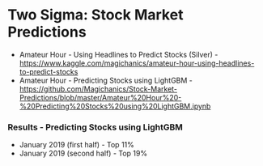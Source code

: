 # Two Sigma: Stock Market Predictions

* Amateur Hour - Using Headlines to Predict Stocks (Silver) - https://www.kaggle.com/magichanics/amateur-hour-using-headlines-to-predict-stocks
* Amateur Hour - Predicting Stocks using LightGBM - https://github.com/Magichanics/Stock-Market-Predictions/blob/master/Amateur%20Hour%20-%20Predicting%20Stocks%20using%20LightGBM.ipynb

### Results - Predicting Stocks using LightGBM
* January 2019 (first half) - Top 11%
* January 2019 (second half) - Top 19%
